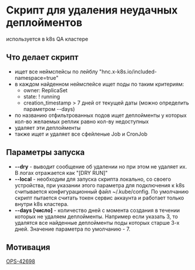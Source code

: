 # Скрипт для удаления неудачных деплойментов
используется в k8s QA кластере

## Что делает скрипт
- ищет все неймспейсы по лейблу "hnc.x-k8s.io/included-namespace=true"
- в каждом найденном неймспейсе ищет поды по таким критериям:
    - owner: ReplicaSet
    - state: ! running
    - creation_timestamp > 7 дней от текущей даты (можно определить параметром --days)
- по названию отфильтрованных подов ищет деплойменты у которых кол-во желаемых реплик равно кол-ву недоступных
- удаляет эти деплойменты
- также ищет и удаляет все сфейленые Job и CronJob

## Параметры запуска
- **--dry** - выводит сообщение об удалении но при этом не удаляет их. В логах отражается как "[DRY RUN]"
- **--local** - необходим для запуска скрипта локально, со своего устройства, при указании этого параметра для подключения к k8s считывается конфигурационный файл ~/.kube/config. По умолчанию скрипт пытается считать токен сервис аккаунта и работает только внутри k8s кластера.
- **--days [число]** - количество дней с момента создания в течении которых не удаляем деплойменты. Например если указать 3, то удалятся все найденные деплойменты поды которых старше 3-х дней. Значение параметра по умолчанию - 7.

## Мотивация
[OPS-42698](https://jira.lamoda.ru/browse/OPS-42698)


